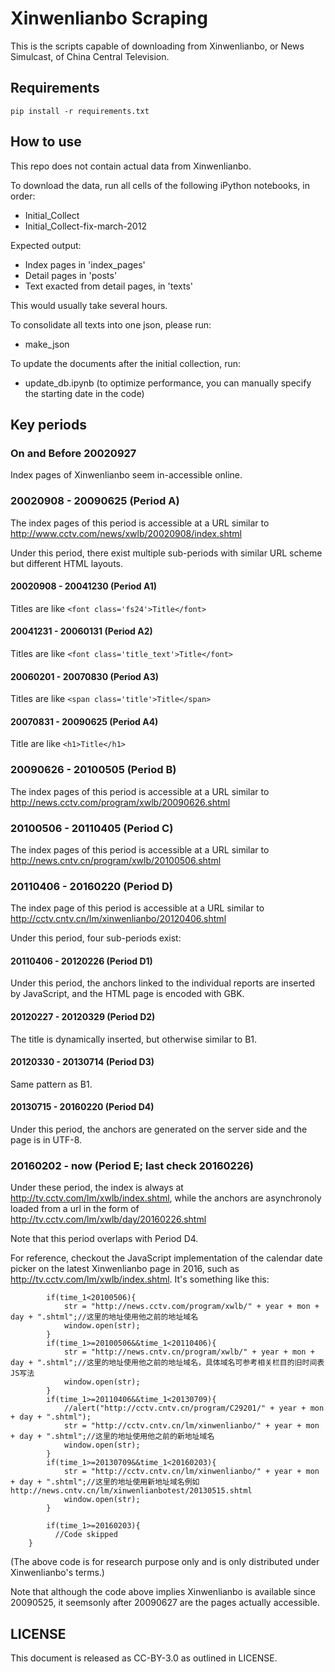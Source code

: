 Xinwenlianbo Scraping
=====================

This is the scripts capable of downloading from Xinwenlianbo, or News Simulcast, of China Central Television.

Requirements
----------
```
pip install -r requirements.txt
```

How to use
----------
This repo does not contain actual data from Xinwenlianbo.

To download the data, run all cells of the following iPython notebooks, in order:
- Initial_Collect
- Initial_Collect-fix-march-2012

Expected output:
- Index pages in 'index_pages'
- Detail pages in 'posts'
- Text exacted from detail pages, in 'texts'

This would usually take several hours.

To consolidate all texts into one json, please run:
- make_json

To update the documents after the initial collection, run:
- update_db.ipynb
(to optimize performance, you can manually specify the starting date in the code)

Key periods
-----------

### On and Before 20020927
Index pages of Xinwenlianbo seem in-accessible online.

### 20020908 - 20090625 (Period A)
The index pages of this period is accessible at a URL similar to
http://www.cctv.com/news/xwlb/20020908/index.shtml

Under this period, there exist multiple sub-periods with similar URL scheme but different HTML layouts.

#### 20020908 - 20041230 (Period A1)

Titles are like `<font class='fs24'>Title</font>`

#### 20041231 - 20060131 (Period A2)

Titles are like `<font class='title_text'>Title</font>`

#### 20060201 - 20070830 (Period A3)

Titles are like `<span class='title'>Title</span>`

#### 20070831 - 20090625 (Period A4)

Title are like `<h1>Title</h1>`

### 20090626 - 20100505 (Period B)
The index pages of this period is accessible at a URL similar to
http://news.cctv.com/program/xwlb/20090626.shtml

### 20100506 - 20110405 (Period C)
The index pages of this period is accessible at a URL similar to
http://news.cntv.cn/program/xwlb/20100506.shtml

### 20110406 - 20160220 (Period D)
The index page of this period is accessible at a URL similar to
http://cctv.cntv.cn/lm/xinwenlianbo/20120406.shtml

Under this period, four sub-periods exist:

#### 20110406 - 20120226 (Period D1)
Under this period, the anchors linked to the individual reports are inserted by JavaScript, and the HTML page is encoded with GBK.

#### 20120227 - 20120329 (Period D2)
The title is dynamically inserted, but otherwise similar to B1.

#### 20120330 - 20130714 (Period D3)
Same pattern as B1.

#### 20130715 - 20160220 (Period D4)
Under this period, the anchors are generated on the server side and the page is in UTF-8.

### 20160202 - now (Period E; last check 20160226)
Under these period, the index is always at http://tv.cctv.com/lm/xwlb/index.shtml, while the anchors are asynchronoly loaded from a url in the form of http://tv.cctv.com/lm/xwlb/day/20160226.shtml

Note that this period overlaps with Period D4.

For reference, checkout the JavaScript implementation of the calendar date picker on the latest Xinwenlianbo page in 2016,
such as <http://tv.cctv.com/lm/xwlb/index.shtml>. It's something like this:
```
		if(time_1<20100506){
			str = "http://news.cctv.com/program/xwlb/" + year + mon + day + ".shtml";//这里的地址使用他之前的地址域名
			window.open(str);
		}
		if(time_1>=20100506&&time_1<20110406){
			str = "http://news.cntv.cn/program/xwlb/" + year + mon + day + ".shtml";//这里的地址使用他之前的地址域名，具体域名可参考相关栏目的旧时间表JS写法
			window.open(str);
		}
		if(time_1>=20110406&&time_1<20130709){
		    //alert("http://cctv.cntv.cn/program/C29201/" + year + mon + day + ".shtml");
			str = "http://cctv.cntv.cn/lm/xinwenlianbo/" + year + mon + day + ".shtml";//这里的地址使用他之前的新地址域名
			window.open(str);
		}
		if(time_1>=20130709&&time_1<20160203){
			str = "http://cctv.cntv.cn/lm/xinwenlianbo/" + year + mon + day + ".shtml";//这里的地址使用新地址域名例如http://news.cntv.cn/lm/xinwenlianbotest/20130515.shtml
			window.open(str);
		}
		
		if(time_1>=20160203){
		  //Code skipped
  	}
```
(The above code is for research purpose only and is only distributed under Xinwenlianbo's terms.)

Note that although the code above implies Xinwenlianbo is available since 20090525, it seemsonly after 20090627 are the pages actually accessible.

LICENSE
--------
This document is released as CC-BY-3.0 as outlined in LICENSE.

